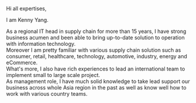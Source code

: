 Hi all expertises, 

I am Kenny Yang.

As a regional IT head in supply chain for more than 15 years, I have strong business acumen and been able to bring up-to-date solution to operation with information technology.  
Moreover I am pretty familiar with various supply chain solution such as consumer, retail, healthcare, technology, automotive, industry, energy and eCommerce.  
What's more, I also have rich experiences to lead an international team to implement small to large scale project.  
As management role, I have much solid knowledge to take lead support our business across whole Asia region in the past as well as know well how to work with various country teams.

